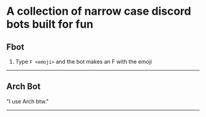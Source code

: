 # A collection of narrow case discord bots built for fun

## Fbot 
1. Type `F <emoji>` and the bot makes an F with the emoji

---
## Arch Bot
"I use Arch btw."

---
